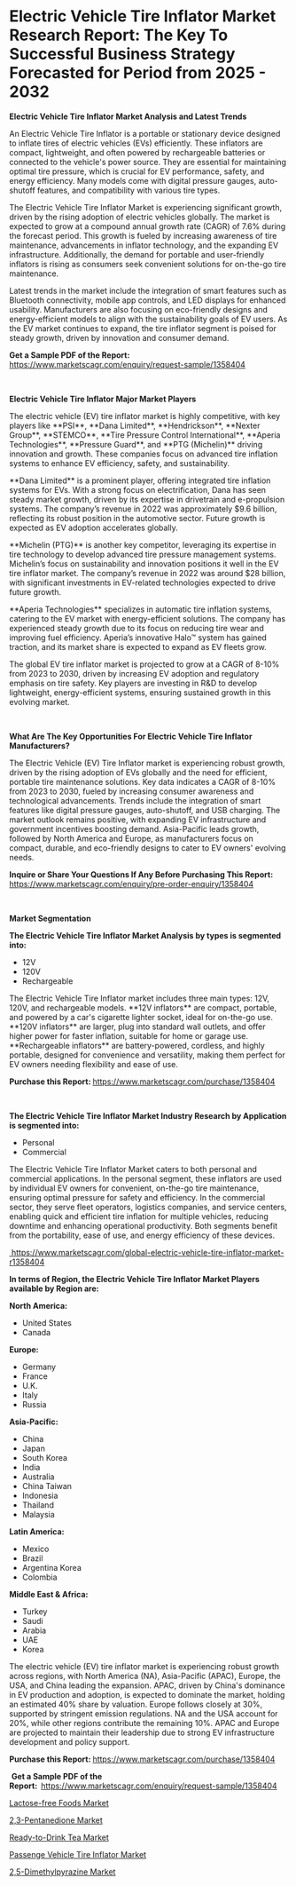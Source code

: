 <p><h1>Electric Vehicle Tire Inflator Market Research Report: The Key To Successful Business Strategy Forecasted for Period from 2025 - 2032</h1></p><p><strong>Electric Vehicle Tire Inflator Market Analysis and Latest Trends</strong></p>
<p><p>An Electric Vehicle Tire Inflator is a portable or stationary device designed to inflate tires of electric vehicles (EVs) efficiently. These inflators are compact, lightweight, and often powered by rechargeable batteries or connected to the vehicle's power source. They are essential for maintaining optimal tire pressure, which is crucial for EV performance, safety, and energy efficiency. Many models come with digital pressure gauges, auto-shutoff features, and compatibility with various tire types.</p><p>The Electric Vehicle Tire Inflator Market is experiencing significant growth, driven by the rising adoption of electric vehicles globally. The market is expected to grow at a compound annual growth rate (CAGR) of 7.6% during the forecast period. This growth is fueled by increasing awareness of tire maintenance, advancements in inflator technology, and the expanding EV infrastructure. Additionally, the demand for portable and user-friendly inflators is rising as consumers seek convenient solutions for on-the-go tire maintenance.</p><p>Latest trends in the market include the integration of smart features such as Bluetooth connectivity, mobile app controls, and LED displays for enhanced usability. Manufacturers are also focusing on eco-friendly designs and energy-efficient models to align with the sustainability goals of EV users. As the EV market continues to expand, the tire inflator segment is poised for steady growth, driven by innovation and consumer demand.</p></p>
<p><strong>Get a Sample PDF of the Report:&nbsp;</strong> <a href="https://www.marketscagr.com/enquiry/request-sample/1358404?utm_campaign=1920&utm_medium=2&utm_source=Github&utm_content=ia&utm_term=23012025&utm_id=electric-vehicle-tire-inflator">https://www.marketscagr.com/enquiry/request-sample/1358404</a></p>
<p>&nbsp;</p>
<p><strong>Electric Vehicle Tire Inflator Major Market Players</strong></p>
<p><p>The electric vehicle (EV) tire inflator market is highly competitive, with key players like **PSI**, **Dana Limited**, **Hendrickson**, **Nexter Group**, **STEMCO**, **Tire Pressure Control International**, **Aperia Technologies**, **Pressure Guard**, and **PTG (Michelin)** driving innovation and growth. These companies focus on advanced tire inflation systems to enhance EV efficiency, safety, and sustainability.</p><p>**Dana Limited** is a prominent player, offering integrated tire inflation systems for EVs. With a strong focus on electrification, Dana has seen steady market growth, driven by its expertise in drivetrain and e-propulsion systems. The company’s revenue in 2022 was approximately $9.6 billion, reflecting its robust position in the automotive sector. Future growth is expected as EV adoption accelerates globally.</p><p>**Michelin (PTG)** is another key competitor, leveraging its expertise in tire technology to develop advanced tire pressure management systems. Michelin’s focus on sustainability and innovation positions it well in the EV tire inflator market. The company’s revenue in 2022 was around $28 billion, with significant investments in EV-related technologies expected to drive future growth.</p><p>**Aperia Technologies** specializes in automatic tire inflation systems, catering to the EV market with energy-efficient solutions. The company has experienced steady growth due to its focus on reducing tire wear and improving fuel efficiency. Aperia’s innovative Halo™ system has gained traction, and its market share is expected to expand as EV fleets grow.</p><p>The global EV tire inflator market is projected to grow at a CAGR of 8-10% from 2023 to 2030, driven by increasing EV adoption and regulatory emphasis on tire safety. Key players are investing in R&D to develop lightweight, energy-efficient systems, ensuring sustained growth in this evolving market.</p></p>
<p>&nbsp;</p>
<p><strong>What Are The Key Opportunities For Electric Vehicle Tire Inflator Manufacturers?</strong></p>
<p><p>The Electric Vehicle (EV) Tire Inflator market is experiencing robust growth, driven by the rising adoption of EVs globally and the need for efficient, portable tire maintenance solutions. Key data indicates a CAGR of 8-10% from 2023 to 2030, fueled by increasing consumer awareness and technological advancements. Trends include the integration of smart features like digital pressure gauges, auto-shutoff, and USB charging. The market outlook remains positive, with expanding EV infrastructure and government incentives boosting demand. Asia-Pacific leads growth, followed by North America and Europe, as manufacturers focus on compact, durable, and eco-friendly designs to cater to EV owners' evolving needs.</p></p>
<p><strong>Inquire or Share Your Questions If Any Before Purchasing This Report:</strong> <a href="https://www.marketscagr.com/enquiry/pre-order-enquiry/1358404?utm_campaign=1920&utm_medium=2&utm_source=Github&utm_content=ia&utm_term=23012025&utm_id=electric-vehicle-tire-inflator">https://www.marketscagr.com/enquiry/pre-order-enquiry/1358404</a></p>
<p>&nbsp;</p>
<p><strong>Market Segmentation</strong></p>
<p><strong>The Electric Vehicle Tire Inflator Market Analysis by types is segmented into:</strong></p>
<p><ul><li>12V</li><li>120V</li><li>Rechargeable</li></ul></p>
<p><p>The Electric Vehicle Tire Inflator market includes three main types: 12V, 120V, and rechargeable models. **12V inflators** are compact, portable, and powered by a car's cigarette lighter socket, ideal for on-the-go use. **120V inflators** are larger, plug into standard wall outlets, and offer higher power for faster inflation, suitable for home or garage use. **Rechargeable inflators** are battery-powered, cordless, and highly portable, designed for convenience and versatility, making them perfect for EV owners needing flexibility and ease of use.</p></p>
<p><strong>Purchase this Report:&nbsp;</strong><a href="https://www.marketscagr.com/purchase/1358404?utm_campaign=1920&utm_medium=2&utm_source=Github&utm_content=ia&utm_term=23012025&utm_id=electric-vehicle-tire-inflator">https://www.marketscagr.com/purchase/1358404</a></p>
<p>&nbsp;</p>
<p><strong>The Electric Vehicle Tire Inflator Market Industry Research by Application is segmented into:</strong></p>
<p><ul><li>Personal</li><li>Commercial</li></ul></p>
<p><p>The Electric Vehicle Tire Inflator Market caters to both personal and commercial applications. In the personal segment, these inflators are used by individual EV owners for convenient, on-the-go tire maintenance, ensuring optimal pressure for safety and efficiency. In the commercial sector, they serve fleet operators, logistics companies, and service centers, enabling quick and efficient tire inflation for multiple vehicles, reducing downtime and enhancing operational productivity. Both segments benefit from the portability, ease of use, and energy efficiency of these devices.</p></p>
<p><a href="https://www.marketscagr.com/global-electric-vehicle-tire-inflator-market-r1358404?utm_campaign=1920&utm_medium=2&utm_source=Github&utm_content=ia&utm_term=23012025&utm_id=electric-vehicle-tire-inflator">&nbsp;https://www.marketscagr.com/global-electric-vehicle-tire-inflator-market-r1358404</a></p>
<p><strong>In terms of Region, the Electric Vehicle Tire Inflator Market Players available by Region are:</strong></p>
<p>
    <p> <strong> North America: </strong>
        <ul>
            <li>United States</li>
            <li>Canada</li>
        </ul>
        </p> 
    <p> <strong> Europe: </strong>
        <ul>
            <li>Germany</li>
            <li>France</li>
            <li>U.K.</li>
            <li>Italy</li>
            <li>Russia</li>
        </ul>
        </p> 
    <p> <strong> Asia-Pacific: </strong>
        <ul>
            <li>China</li>
            <li>Japan</li>
            <li>South Korea</li>
            <li>India</li>
            <li>Australia</li>
            <li>China Taiwan</li>
            <li>Indonesia</li>
            <li>Thailand</li>
            <li>Malaysia</li>
        </ul>
        </p> 
    <p> <strong> Latin America: </strong>
        <ul>
            <li>Mexico</li>
            <li>Brazil</li>
            <li>Argentina Korea</li>
            <li>Colombia</li>
        </ul>
        </p> 
    <p> <strong> Middle East & Africa: </strong>
        <ul>
            <li>Turkey</li>
            <li>Saudi</li>
            <li>Arabia</li>
            <li>UAE</li>
            <li>Korea</li>
        </ul>
    </p>
    </p>
<p><p>The electric vehicle (EV) tire inflator market is experiencing robust growth across regions, with North America (NA), Asia-Pacific (APAC), Europe, the USA, and China leading the expansion. APAC, driven by China's dominance in EV production and adoption, is expected to dominate the market, holding an estimated 40% share by valuation. Europe follows closely at 30%, supported by stringent emission regulations. NA and the USA account for 20%, while other regions contribute the remaining 10%. APAC and Europe are projected to maintain their leadership due to strong EV infrastructure development and policy support.</p></p>
<p><strong>Purchase this Report: </strong><a href="https://www.marketscagr.com/purchase/1358404?utm_campaign=1920&utm_medium=2&utm_source=Github&utm_content=ia&utm_term=23012025&utm_id=electric-vehicle-tire-inflator">https://www.marketscagr.com/purchase/1358404</a></p>
<p>&nbsp;<strong>Get a Sample PDF of the Report:&nbsp;&nbsp;</strong><a href="https://www.marketscagr.com/enquiry/request-sample/1358404?utm_campaign=1920&utm_medium=2&utm_source=Github&utm_content=ia&utm_term=23012025&utm_id=electric-vehicle-tire-inflator">https://www.marketscagr.com/enquiry/request-sample/1358404</a></p>
<p><strong></strong></p>
<p><p><a href="https://www.linkedin.com/pulse/lactose-free-foods-market-analysis-report-2025-2032-projected-gy8re?utm_campaign=1920&utm_medium=2&utm_source=Github&utm_content=ia&utm_term=23012025&utm_id=electric-vehicle-tire-inflator">Lactose-free Foods Market</a></p><p><a href="https://www.linkedin.com/pulse/market-dynamics-23-pentanedione-135-growth-from-2025-2032-zbngf?utm_campaign=1920&utm_medium=2&utm_source=Github&utm_content=ia&utm_term=23012025&utm_id=electric-vehicle-tire-inflator">2,3-Pentanedione Market</a></p><p><a href="https://www.linkedin.com/pulse/market-revenue-forecast-ready-to-drink-tea-industry-cagr-usgbc?utm_campaign=1920&utm_medium=2&utm_source=Github&utm_content=ia&utm_term=23012025&utm_id=electric-vehicle-tire-inflator">Ready-to-Drink Tea Market</a></p><p><a href="https://github.com/ChiragRP21/Market-Research-Report-List-7/blob/main/passenge-vehicle-tire-inflator-market.md?utm_campaign=1920&utm_medium=2&utm_source=Github&utm_content=ia&utm_term=23012025&utm_id=electric-vehicle-tire-inflator">Passenge Vehicle Tire Inflator Market</a></p><p><a href="https://www.linkedin.com/pulse/25-dimethylpyrazine-market-research-report-growth-trends-i8wjf?utm_campaign=1920&utm_medium=2&utm_source=Github&utm_content=ia&utm_term=23012025&utm_id=electric-vehicle-tire-inflator">2,5-Dimethylpyrazine Market</a></p></p>